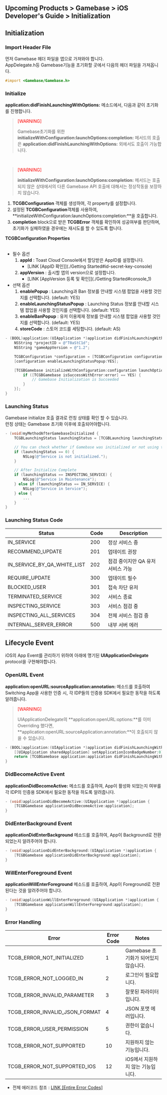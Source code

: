 ## Upcoming Products > Gamebase > iOS Developer's Guide > Initialization

## Initialization

### Import Header File
먼저 Gamebase 헤더 파일을 앱으로 가져와야 합니다.<br/>
AppDelegate.h등 Gamebase기능을 초기화할 곳에서 다음의 헤더 파일을 가져옵니다.

```objectivec
#import <Gamebase/Gamebase.h>
```



### Initialize
**application:didFinishLaunchingWithOptions:** 메소드에서, 다음과 같이 초기화를 진행합니다.


> <font color="red">[WARNING]</font><br/>
> 
> Gamebase초기화를 위한 **initializeWithConfiguration:launchOptions:completion:** 메서드의 호출은  **application:didFinishLaunchingWithOptions:** 외에서도 호출이 가능합니다.
>

<br/>


> <font color="red">[WARNING]</font><br/>
>
> **initializeWithConfiguration:launchOptions:completion:** 메서드는  호출되지 않은 상태에서의 다른 Gamebase API 호출에 대해서는 정상작동을 보장하지 않습니다.

1. **TCGBConfiguration** 객체를 생성하여, 각 property를 설정합니다.
2. 설정된 **TCGBConfiguration**객체를 사용하여, **initializeWithConfiguration:launchOptions:completion:**을 호출합니다.
3. **completion** block으로 받은 **TCGBError** 객체를 확인하여 성공여부를 판단하며, 초기화가 실패하였을 경우에는 재시도를 할 수 있도록 합니다.

**TCGBConfiguration Properties** <br/>
<br/>
* 필수 옵션
	1. **appId** : Toast Cloud Console에서 할당받은 AppID를 설정합니다.
		* [LINK \[AppID 확인\]](./Getting Started#id-secret-key-console)
	2. **appVersion** : 출시할 앱의 version으로 설정합니다.
		* [LINK \[AppVersion 등록 및 확인\]](./Getting Started#console_1)
* 선택 옵션
    1. **enablePopup** : Launching과 Ban 정보를 안내할 시스템 팝업을 사용할 것인지를 선택합니다. (default: YES)
    2. **enableLaunchingStatusPopup** : Launching Status 정보를 안내할 시스템 팝업을 사용할 것인지를 선택합니다. (default: YES)
    3. **enableBanPopup** : 유저 이용제재 정보를 안내할 시스템 팝업을 사용할 것인지를 선택합니다. (default: YES)
    4. **storeCode** : 스토어 코드를 세팅합니다. (default: AS)

```objectivec
- (BOOL)application:(UIApplication *)application didFinishLaunchingWithOptions:(NSDictionary *)launchOptions {
    NSString *projectID = @"T0aStC1d";
    NSString *gameAppVersion = @"1.2";

    TCGBConfiguration *configuration = [TCGBConfiguration configurationWithAppID:projectID appVersion:gameAppVersion];
    [configuration enableLaunchingStatusPopup:YES];

    [TCGBGamebase initializeWithConfiguration:configuration launchOptions:launchOptions completion:^(id launchingData, TCGBError *error) {
        if ([TCGBGamebase isSuccessWithError:error] == YES) {
            // Gamebase Initialization is Succeeded
        }
    }];
}
```


### Launching Status

Gamebase initialize 호출 결과로 런칭 상태를 확인 할 수 있습니다.<br/>
런칭 상태는 Gamebase 초기화 이후에 호출되어야합니다.

```objectivec
- (void)myMethodAfterGamebaseInitialized {
    TCGBLaunchingStatus launchingStatus = [TCGBLaunching launchingStatus];

    // You can check whether if Gamebase was initialized or not using this launchingStatus
    if (launchingStatus == 0) {
        NSLog(@"Service is not initialized.");
    }

    // After Initialize Complete
    if (launchingStatus == INSPECTING_SERVICE) {
        NSLog(@"Service in Maintenance");
    } else if (launchingStatus == IN_SERVICE) {
        NSLog(@"Service in Service");
    } else {
        ...
    }
}

```

### Launching Status Code

| Status | Code | Description |
| --- | --- | --- |
| IN_SERVICE | 200 | 정상 서비스 중 |
| RECOMMEND_UPDATE | 201 | 업데이트 권장 |
| IN_SERVICE_BY_QA_WHITE_LIST | 202 | 점검 중이지만 QA 유저 서비스 가능 |
| REQUIRE_UPDATE | 300 | 업데이트 필수 |
| BLOCKED_USER | 301 | 접속 차단 유저 |
| TERMINATED_SERVICE | 302 | 서비스 종료 |
| INSPECTING_SERVICE | 303 | 서비스 점검 중 |
| INSPECTING_ALL_SERVICES | 304 | 전체 서비스 점검 중 |
| INTERNAL_SERVER_ERROR | 500 | 내부 서버 에러 |


## Lifecycle Event

iOS의 App Event를 관리하기 위하여 아래에 명기된 **UIApplicationDelegate** protocol을 구현해야합니다.

### OpenURL Event

**application:openURL:sourceApplication:annotation:** 메소드를 호출하여 Switching App을 사용한 인증 시, 각 IDP들의 인증용 SDK에서 필요한 동작을 하도록 알려줍니다.


> <font color="red">[WARNING]</font><br/>
>
> UIApplicationDelegate의 **application:openURL:options:**를 이미 Overriding 했다면, **application:openURL:sourceApplication:annotation:**이 호출되지 않을 수 있습니다.
>

```objectivec
- (BOOL)application:(UIApplication *)application didFinishLaunchingWithOptions:(NSDictionary *)launchOptions {
    [[UIApplication sharedApplication] setApplicationIconBadgeNumber:0];
    return [TCGBGamebase application:application didFinishLaunchingWithOptions:launchOptions];
}
```

### DidBecomeActive Event

**applicationDidBecomeActive:** 메소드를 호출하여, App이 활성화 되었는지 여부를 각 IDP의 인증용 SDK에서 필요한 동작을 하도록 알려줍니다.

```objectivec
- (void)applicationDidBecomeActive:(UIApplication *)application {
    [TCGBGamebase applicationDidBecomeActive:application];
}
```

### DidEnterBackground Event

**applicationDidEnterBackground** 메소드를 호출하여, App이 Background로 전환되었는지 알려주어야 합니다.

```objectivec
- (void)applicationDidEnterBackground:(UIApplication *)application {
    [TCGBGamebase applicationDidEnterBackground:application];
}
```

### WillEnterForeground Event

**applicationWillEnterForeground** 메소드를 호출하여, App이 Foreground로 전환된다는 것을 알려주어야 합니다.

```objectivec
- (void)applicationWillEnterForeground:(UIApplication *)application {
    [TCGBGamebase applicationWillEnterForeground:application];
}
```


### Error Handling

| Error | Error Code | Notes |
| ----- | ---------- | ----- |
| TCGB\_ERROR\_NOT\_INITIALIZED | 1 | Gamebase 초기화가 되어있지 않습니다. |
| TCGB\_ERROR\_NOT\_LOGGED\_IN | 2 | 로그인이 필요합니다. |
| TCGB\_ERROR\_INVALID\_PARAMETER | 3 | 잘못된 파라미터입니다. |
| TCGB\_ERROR\_INVALID\_JSON\_FORMAT | 4 | JSON 포맷 에러입니다. |
| TCGB\_ERROR\_USER\_PERMISSION | 5 | 권한이 없습니다. |
| TCGB\_ERROR\_NOT\_SUPPORTED | 10 | 지원하지 않는 기능입니다. |
| TCGB\_ERROR\_NOT\_SUPPORTED\_IOS | 12 | iOS에서 지원하지 않는 기능입니다. |



* 전체 에러코드 참조 : [LINK \[Entire Error Codes\]](./error-codes#client-sdk)
